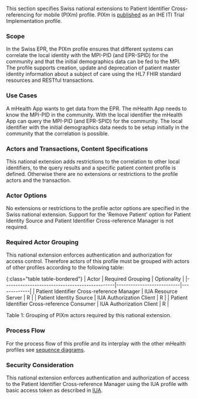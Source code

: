 This section specifies Swiss national extensions to Patient Identifier Cross-referencing for mobile (PIXm) profile. PIXm is [published](https://profiles.ihe.net/ITI/PIXm/index.html) as an IHE ITI Trial Implementation profile.

###	Scope  
In the Swiss EPR, the PIXm profile ensures that different systems can correlate the local identity with the MPI-PID (and EPR-SPID) for the community and that the initial demographics data can be fed to the MPI. The profile supports creation, update and deprecation of patient master identity information about a subject of care using the HL7 FHIR standard resources and RESTful transactions.

###	Use Cases  
A mHealth App wants to get data from the EPR. The mHealth App needs to know the MPI-PID in the community. With the local identifier the mHealth App can query the MPI-PID (and EPR-SPID) for the community. The local identifier with the initial demographics data needs to be setup initially in the community that the correlation is possible.

###	Actors and Transactions, Content Specifications  
This national extension adds restrictions to the correlation to other local identifiers, to the query results and a specific patient content profile is defined. Otherwise there are no extensions or restrictions to the profile actors and the transaction. 

### Actor Options  
No extensions or restrictions to the profile actor options are specified in the Swiss national extension. Support for the 'Remove Patient' option for Patient Identity Source and Patient Identifier Cross-reference Manager is not required. 

### Required Actor Grouping  
This national extension enforces authentication and authorization for access control. Therefore actors of this profile must be grouped with actors of other profiles according to the following table: 

{:class="table table-bordered"}
| Actor                                         | Required Grouping         | Optionality |
|-----------------------------------------------|---------------------------|-------------|
| Patient Identifier   Cross-reference Manager  | IUA Resource Server       | R           |
| Patient Identity Source                       | IUA Authorization Client  | R           |
| Patient Identifier Cross-reference Consumer   | IUA Authorization Client  | R           |

<figcaption ID="1">Table 1: Grouping of PIXm actors required by this national extension. </figcaption>

###	Process Flow
For the process flow of this profile and its interplay with the other mHealth profiles see [sequence diagrams](sequencediagrams.html). 

###	Security Consideration
This national extension enforces authentication and authorization of access to the Patient Identifier Cross-reference Manager using the IUA profile with basic access token as described in [IUA](iti-71.html).
